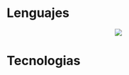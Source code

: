 <h1>Lenguajes</h1>
<p align="center">
  <a href="https://skillicons.dev">
    <img src="https://skillicons.dev/icons?i=py,react,django,c,html,js" />
  </a>
</p>
<h1>Tecnologias</h1>
